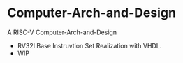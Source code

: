 # Computer-Arch-and-Design
A RISC-V Computer-Arch-and-Design

- RV32I Base Instruvtion Set Realization with VHDL.
- WIP
